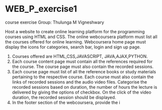 # WEB_P_exercise1
course exercise Group: Thulunga M Vigneshwary

Host a website to create online learning platform for the programming courses using HTML and
CSS. The online webcoursera platform must list all the courses offered for online learning.
Webcoursera home page must display the icons for categories, search bar, login and sign up page.
1. Courses offered are HTML,CSS,JAVASCRIPT, JAVA,AJAX,PYTHON.
2. Each course content page must contain all the references required for the course. The course
page must also contain the recorded sessions.
3. Each course page must list of all the reference books or study materials pertaining to the
respective course. Each course must also contain the links of recorded sessions and the audio video
files. Categorise the recorded sessions based on duration, the number of hours the lecture is
delivered by giving the options of checkbox. On the click of the video duration, the recorded
session should be displayed.
4. In the footer section of the webcoursera, provide the i
